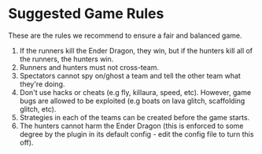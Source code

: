 # Suggested Game Rules

These are the rules we recommend to ensure a fair and balanced game.

1. If the runners kill the Ender Dragon, they win, but if the hunters kill all of the runners, the hunters win.
2. Runners and hunters must not cross-team.
3. Spectators cannot spy on/ghost a team and tell the other team what they're doing.
4. Don't use hacks or cheats (e.g fly, killaura, speed, etc). However, game bugs are allowed to be exploited (e.g boats on lava glitch, scaffolding glitch, etc).
5. Strategies in each of the teams can be created before the game starts.
6. The hunters cannot harm the Ender Dragon (this is enforced to some degree by the plugin in its default config - edit the config file to turn this off).
